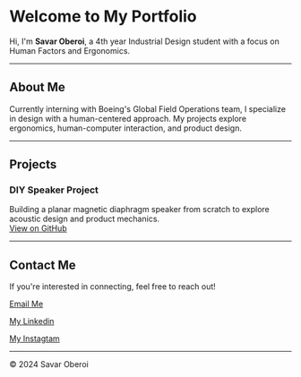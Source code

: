 # Welcome to My Portfolio

Hi, I'm **Savar Oberoi**, a 4th year Industrial Design student with a focus on Human Factors and Ergonomics.

---

## About Me

Currently interning with Boeing's Global Field Operations team, I specialize in design with a human-centered approach. My projects explore ergonomics, human-computer interaction, and product design.

---

## Projects

### DIY Speaker Project
Building a planar magnetic diaphragm speaker from scratch to explore acoustic design and product mechanics.  
[View on GitHub](https://github.com/your-username/diy-speaker)

---

## Contact Me

If you're interested in connecting, feel free to reach out!

[Email Me](mailto:Oberoisavar@gmail.com)

[My Linkedin](https://www.linkedin.com/in/savar-oberoi-b139421b6/)

[My Instagtam](https://www.instagram.com/studio_ravas?utm_source=ig_web_button_share_sheet&igsh=ZDNlZDc0MzIxNw==)

---

&copy; 2024 Savar Oberoi
